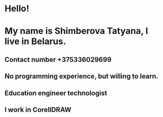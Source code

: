 # Hello!

# My name is Shimberova Tatyana, I live in Belarus.

## Contact number +375336029699
## No programming experience, but willing to learn.
## Education engineer technologist
## I work in CorellDRAW
